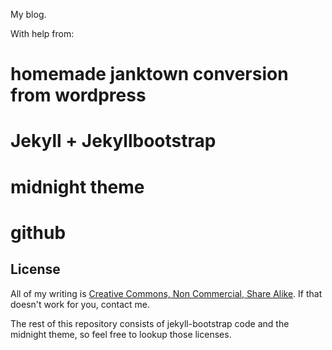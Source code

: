 My blog.

With help from:

# homemade janktown conversion from wordpress
# Jekyll + Jekyllbootstrap
# midnight theme
# github 

## License

All of my writing is [Creative Commons, Non Commercial, Share Alike](http://creativecommons.org/licenses/by-nc-sa/3.0/). If that doesn't work for you, contact me.

The rest of this repository consists of jekyll-bootstrap code and the midnight theme, so feel free to lookup those licenses.